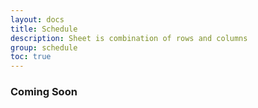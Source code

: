 ```yaml
---
layout: docs
title: Schedule
description: Sheet is combination of rows and columns
group: schedule
toc: true
---
```


### Coming Soon
